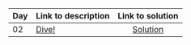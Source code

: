 | Day | Link to description | Link to solution
|:---|:---|:---:|
| 02 | [Dive!](https://adventofcode.com/2021/day/2) | [Solution](https://github.com/versenyi98/advent-of-code-solutions/tree/main/Advent%20of%20Code/2021/Day%2002%20-%20Dive%21)|
